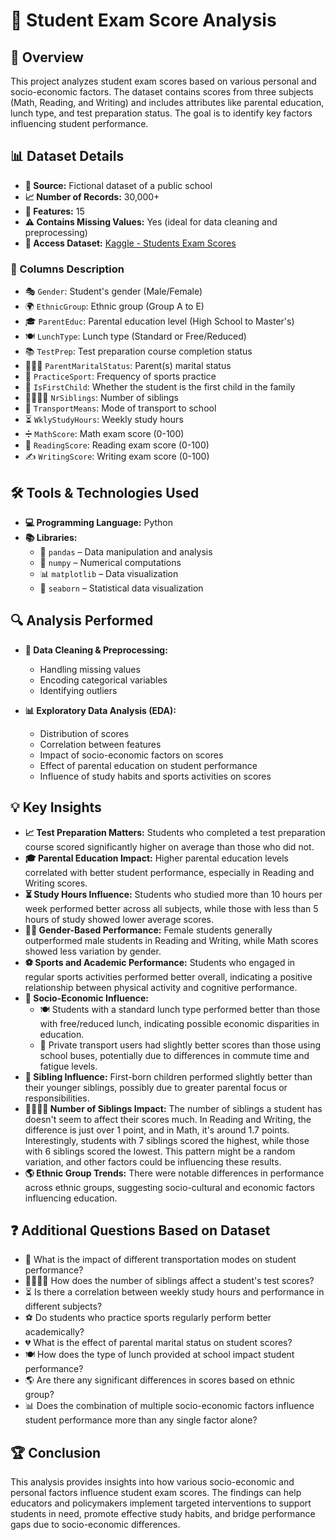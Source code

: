 # 📘 Student Exam Score Analysis

## 📌 Overview
This project analyzes student exam scores based on various personal and socio-economic factors. The dataset contains scores from three subjects (Math, Reading, and Writing) and includes attributes like parental education, lunch type, and test preparation status. The goal is to identify key factors influencing student performance.

## 📊 Dataset Details
- **📂 Source:** Fictional dataset of a public school
- **📈 Number of Records:** 30,000+
- **🔢 Features:** 15
- **⚠️ Contains Missing Values:** Yes (ideal for data cleaning and preprocessing)
- **🔗 Access Dataset:** [Kaggle - Students Exam Scores](https://www.kaggle.com/datasets/desalegngeb/students-exam-scores)

### 📑 Columns Description
- 🎭 `Gender`: Student's gender (Male/Female)
- 🌍 `EthnicGroup`: Ethnic group (Group A to E)
- 🎓 `ParentEduc`: Parental education level (High School to Master's)
- 🍽️ `LunchType`: Lunch type (Standard or Free/Reduced)
- 📚 `TestPrep`: Test preparation course completion status
- 👨‍👩‍👧 `ParentMaritalStatus`: Parent(s) marital status
- 🏃 `PracticeSport`: Frequency of sports practice
- 👶 `IsFirstChild`: Whether the student is the first child in the family
- 👨‍👩‍👧‍👦 `NrSiblings`: Number of siblings
- 🏫 `TransportMeans`: Mode of transport to school
- ⏳ `WklyStudyHours`: Weekly study hours
- ➗ `MathScore`: Math exam score (0-100)
- 📖 `ReadingScore`: Reading exam score (0-100)
- ✍️ `WritingScore`: Writing exam score (0-100)

## 🛠️ Tools & Technologies Used
- **💻 Programming Language:** Python
- **📚 Libraries:**
  - 🐼 `pandas` – Data manipulation and analysis  
  - 🔢 `numpy` – Numerical computations  
  - 📊 `matplotlib` – Data visualization  
  - 🎨 `seaborn` – Statistical data visualization  

## 🔍 Analysis Performed
- **🧼 Data Cleaning & Preprocessing:**
  - Handling missing values
  - Encoding categorical variables
  - Identifying outliers

- **📊 Exploratory Data Analysis (EDA):**
  - Distribution of scores
  - Correlation between features
  - Impact of socio-economic factors on scores
  - Effect of parental education on student performance
  - Influence of study habits and sports activities on scores

## 💡 Key Insights
- **📈 Test Preparation Matters:** Students who completed a test preparation course scored significantly higher on average than those who did not.
- **🎓 Parental Education Impact:** Higher parental education levels correlated with better student performance, especially in Reading and Writing scores.
- **⏳ Study Hours Influence:** Students who studied more than 10 hours per week performed better across all subjects, while those with less than 5 hours of study showed lower average scores.
- **👩‍🎓 Gender-Based Performance:** Female students generally outperformed male students in Reading and Writing, while Math scores showed less variation by gender.
- **⚽ Sports and Academic Performance:** Students who engaged in regular sports activities performed better overall, indicating a positive relationship between physical activity and cognitive performance.
- **🏡 Socio-Economic Influence:**
  - 🍽️ Students with a standard lunch type performed better than those with free/reduced lunch, indicating possible economic disparities in education.
  - 🚗 Private transport users had slightly better scores than those using school buses, potentially due to differences in commute time and fatigue levels.
- **👶 Sibling Influence:** First-born children performed slightly better than their younger siblings, possibly due to greater parental focus or responsibilities.
- **👨‍👩‍👧‍👦 Number of Siblings Impact:** The number of siblings a student has doesn't seem to affect their scores much. In Reading and Writing, the difference is just over 1 point, and in Math, it's around 1.7 points. Interestingly, students with 7 siblings scored the highest, while those with 6 siblings scored the lowest. This pattern might be a random variation, and other factors could be influencing these results.
- **🌎 Ethnic Group Trends:** There were notable differences in performance across ethnic groups, suggesting socio-cultural and economic factors influencing education.

## ❓ Additional Questions Based on Dataset
- 🚗 What is the impact of different transportation modes on student performance?
- 👨‍👩‍👧‍👦 How does the number of siblings affect a student's test scores?
- ⏳ Is there a correlation between weekly study hours and performance in different subjects?
- ⚽ Do students who practice sports regularly perform better academically?
- 💔 What is the effect of parental marital status on student scores?
- 🍽️ How does the type of lunch provided at school impact student performance?
- 🌎 Are there any significant differences in scores based on ethnic group?
- 📊 Does the combination of multiple socio-economic factors influence student performance more than any single factor alone?

## 🏆 Conclusion
This analysis provides insights into how various socio-economic and personal factors influence student exam scores. The findings can help educators and policymakers implement targeted interventions to support students in need, promote effective study habits, and bridge performance gaps due to socio-economic differences.

